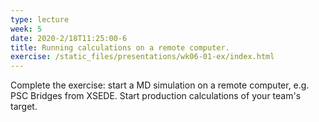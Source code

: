 ```yaml
---
type: lecture
week: 5
date: 2020-2/18T11:25:00-6
title: Running calculations on a remote computer.
exercise: /static_files/presentations/wk06-01-ex/index.html
---
```

Complete the exercise: start a MD simulation on a remote computer, e.g. PSC Bridges from XSEDE. Start production calculations of your team's target.
